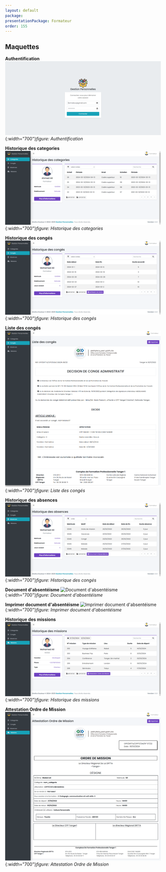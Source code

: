 ```yaml
---
layout: default
package:    
presentationPackage: Formateur
order: 155
---
```


## Maquettes

**Authentification**
![autorization](./images/autorization.png){:width="700"}*figure: Authentification* 

<!-- new slide -->

**Historique des categories**
![Historique des categories](./images/category.png){:width="700"}*figure: Historique des categories* 

<!-- new slide -->

**Historique des congés**
![Historique des congés](./images/conge.png){:width="700"}*figure: Historique des congés* 

<!-- new slide -->

**Liste des congés**
![Liste des congés](./images/decision_de_conge_administratif.png){:width="700"}*figure: Liste des congés* 

<!-- new slide -->

**Historique des absences**
![Historique des congés](./images/absences.png){:width="700"}*figure: Historique des congés* 

<!-- new slide -->

**Document d'absentéisme**
![Document d'absentéisme](./images/select_dabsentéisme.png){:width="700"}*figure: Document d'absentéisme* 

<!-- new slide -->

**Imprimer document d'absentéisme**
![Imprimer document d'absentéisme](./images/document_dabsentéisme.png){:width="700"}*figure: Imprimer document d'absentéisme* 

<!-- new slide -->

**Historique des missions**
![Historique des missions](./images/missions.png){:width="700"}*figure: Historique des missions* 

<!-- new slide -->

**Attestation Ordre de Mission**
![Attestation Ordre de Mission](./images/attestation_ordre_de_mission.png){:width="700"}*figure: Attestation Ordre de Mission* 

<!-- new slide -->